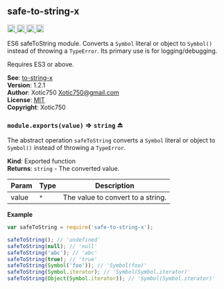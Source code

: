 <a name="module_safe-to-string-x"></a>

## safe-to-string-x
<a href="https://travis-ci.org/Xotic750/safe-to-string-x"
title="Travis status">
<img src="https://travis-ci.org/Xotic750/safe-to-string-x.svg?branch=master"
alt="Travis status" height="18">
</a>
<a href="https://david-dm.org/Xotic750/safe-to-string-x"
title="Dependency status">
<img src="https://david-dm.org/Xotic750/safe-to-string-x.svg"
alt="Dependency status" height="18"/>
</a>
<a href="https://david-dm.org/Xotic750/safe-to-string-x#info=devDependencies"
title="devDependency status">
<img src="https://david-dm.org/Xotic750/safe-to-string-x/dev-status.svg"
alt="devDependency status" height="18"/>
</a>
<a href="https://badge.fury.io/js/safe-to-string-x" title="npm version">
<img src="https://badge.fury.io/js/safe-to-string-x.svg"
alt="npm version" height="18">
</a>

ES6 safeToString module. Converts a `Symbol` literal or object to `Symbol()`
instead of throwing a `TypeError`. Its primary use is for logging/debugging.

Requires ES3 or above.

**See**: [to-string-x](https://github.com/Xotic750/to-string-x)  
**Version**: 1.2.1  
**Author**: Xotic750 <Xotic750@gmail.com>  
**License**: [MIT](&lt;https://opensource.org/licenses/MIT&gt;)  
**Copyright**: Xotic750  
<a name="exp_module_safe-to-string-x--module.exports"></a>

### `module.exports(value)` ⇒ <code>string</code> ⏏
The abstract operation `safeToString` converts a `Symbol` literal or
object to `Symbol()` instead of throwing a `TypeError`.

**Kind**: Exported function  
**Returns**: <code>string</code> - The converted value.  

| Param | Type | Description |
| --- | --- | --- |
| value | <code>\*</code> | The value to convert to a string. |

**Example**  
```js
var safeToString = require('safe-to-string-x');

safeToString(); // 'undefined'
safeToString(null); // 'null'
safeToString('abc'); // 'abc'
safeToString(true); // 'true'
safeToString(Symbol('foo')); // 'Symbol(foo)'
safeToString(Symbol.iterator); // 'Symbol(Symbol.iterator)'
safeToString(Object(Symbol.iterator)); // 'Symbol(Symbol.iterator)'
```
